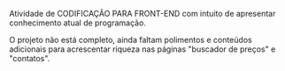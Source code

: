 Atividade de CODIFICAÇÃO PARA FRONT-END com intuito de apresentar conhecimento atual de programação.

O projeto não está completo, ainda faltam polimentos e conteúdos adicionais para acrescentar riqueza nas páginas "buscador de preços" e "contatos".
